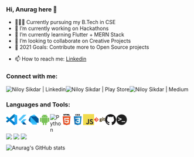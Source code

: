 <!-- ### Hi there 👋 -->

<!--
**anuragc2001/anuragc2001** is a ✨ _special_ ✨ repository because its `README.md` (this file) appears on your GitHub profile.

Here are some ideas to get you started:

- 🔭 I’m currently working on ...
- 🌱 I’m currently learning ...
- 👯 I’m looking to collaborate on ...
- 🤔 I’m looking for help with ...
- 💬 Ask me about ...
- 📫 How to reach me: ...
- 😄 Pronouns: ...
- ⚡ Fun fact: ...
-->

### Hi, Anurag here 👋


- 👨🏻‍🎓 Currently pursuing my B.Tech in CSE
- 🔭 I’m currently working on Hackathons
- 🌱 I’m currently learning Flutter + MERN Stack
- 👯 I’m looking to collaborate on Creative Projects
- 🥅 2021 Goals: Contribute more to Open Source projects
<!-- - 🤔 I’m looking for help with ... 
- 💬 Ask me about ...-->
- 📫 How to reach me: [Linkedin](https://www.linkedin.com/in/niloysikdar/)
<!-- - 😄 Pronouns: ...
- ⚡ Fun fact: ... -->



### Connect with me:

<a href="https://www.linkedin.com/in/niloysikdar/" target="_blank">
  <img align="left" alt="Niloy Sikdar | Linkedin" src="https://img.shields.io/badge/LinkedIn-0077B5?style=for-the-badge&logo=linkedin&logoColor=white" />
</a>
<a href="https://play.google.com/store/apps/dev?id=6194928995061750437" target="_blank">
  <img align="left" alt="Niloy Sikdar | Play Store" src="https://img.shields.io/badge/Google_Play-414141?style=for-the-badge&logo=google-play&logoColor=white" />
</a>
<a href="https://niloysikdar.medium.com/" target="_blank">
  <img align="left" alt="Niloy Sikdar | Medium" src="https://img.shields.io/badge/Medium-12100E?style=for-the-badge&logo=medium&logoColor=white" />
</a>

<br/>


### Languages and Tools:

<img align="left" alt="Visual Studio Code" width="30px" src="https://raw.githubusercontent.com/github/explore/80688e429a7d4ef2fca1e82350fe8e3517d3494d/topics/visual-studio-code/visual-studio-code.png" />
<img align="left" alt="Flutter" width="30px" src="https://raw.githubusercontent.com/github/explore/80688e429a7d4ef2fca1e82350fe8e3517d3494d/topics/flutter/flutter.png">
<img align="left" alt="Dart" width="30px" src="https://raw.githubusercontent.com/github/explore/80688e429a7d4ef2fca1e82350fe8e3517d3494d/topics/dart/dart.png">
<img align="left" alt="Android" width="30px" src="https://raw.githubusercontent.com/github/explore/80688e429a7d4ef2fca1e82350fe8e3517d3494d/topics/android/android.png">
<img align="left" alt="Python" width="30px" src="https://i.imgur.com/gnK58k4.png">
<img align="left" alt="HTML5" width="30px" src="https://raw.githubusercontent.com/github/explore/80688e429a7d4ef2fca1e82350fe8e3517d3494d/topics/html/html.png" />
<img align="left" alt="CSS3" width="30px" src="https://raw.githubusercontent.com/github/explore/80688e429a7d4ef2fca1e82350fe8e3517d3494d/topics/css/css.png" />
<img align="left" alt="JavaScript" width="30px" src="https://raw.githubusercontent.com/github/explore/80688e429a7d4ef2fca1e82350fe8e3517d3494d/topics/javascript/javascript.png" />
<img align="left" alt="Git" width="30px" src="https://raw.githubusercontent.com/github/explore/80688e429a7d4ef2fca1e82350fe8e3517d3494d/topics/git/git.png" />
<img align="left" alt="GitHub" width="30px" src="https://raw.githubusercontent.com/github/explore/78df643247d429f6cc873026c0622819ad797942/topics/github/github.png" />
<img align="left" alt="Terminal" width="30px" src="https://raw.githubusercontent.com/github/explore/80688e429a7d4ef2fca1e82350fe8e3517d3494d/topics/terminal/terminal.png" />

<br/>
<br/><br/>

<img align="center" src="https://github-readme-stats.vercel.app/api?username=anuragc2001&count_private=true&show_icons=true&theme=tokyonight" />

<img align="center" src="https://github-readme-stats.vercel.app/api/wakatime?username=anuragc2001&layout=compact&theme=dracula" />

<img align="center" src="https://github-readme-stats.vercel.app/api/top-langs/?username=anuragc2001&layout=compact&theme=react&count_private=false" />

![Anurag's GitHub stats](https://github-readme-streak-stats.herokuapp.com/?user=anuragc2001&theme=vision-friendly-dark)
